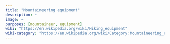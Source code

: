 ```yaml
---
title: "Mountaineering equipment"
description: ~
image: ~
purposes: [mountaineer, equipment]
wiki: "https://en.wikipedia.org/wiki/Hiking_equipment"
wiki-category: "https://en.wikipedia.org/wiki/Category:Mountaineering_equipment"
---
```

